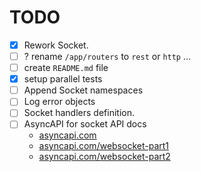 # TODO

- [x] Rework Socket.
- [ ] ? rename `/app/routers` to `rest` or `http` ...
- [ ] create `README.md` file
- [x] setup parallel tests
- [ ] Append Socket namespaces
- [ ] Log error objects
- [ ] Socket handlers definition.
- [ ] AsyncAPI for socket API docs
  - [asyncapi.com](https://www.asyncapi.com/)
  - [asyncapi.com/websocket-part1]()
  - [asyncapi.com/websocket-part2]()
